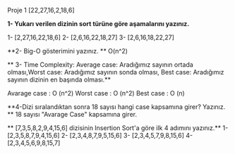 Proje 1
[22,27,16,2,18,6]

**1- Yukarı verilen dizinin sort türüne göre aşamalarını yazınız.**

1- [2,27,16,22,18,6]
2- [2,6,16,22,18,27]
3- [2,6,16,18,22,27]

**2- Big-O gösterimini yazınız. **
O(n^2)

** 3- Time Complexity: Average case: Aradığımız sayının ortada olması,Worst case: Aradığımız sayının sonda olması, Best case: Aradığımız sayının dizinin en başında olması.**

Avarage case : O (n^2)
Worst case : O (n^2)
Best case : O (n)

**4-Dizi sıralandıktan sonra 18 sayısı hangi case kapsamına girer? Yazınız. **
 18 sayısı "Avarage Case" kapsamına girer.

** [7,3,5,8,2,9,4,15,6] dizisinin Insertion Sort'a göre ilk 4 adımını yazınız.**
1- [2,3,5,8,7,9,4,15,6]
2- [2,3,4,8,7,9,5,15,6]
3- [2,3,4,5,7,9,8,15,6]
4- [2,3,4,5,6,9,8,15,7]
